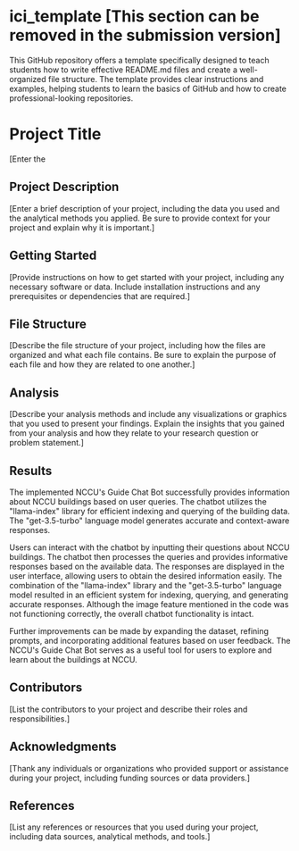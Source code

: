 # ici_template [This section can be removed in the submission version]
This GitHub repository offers a template specifically designed to teach students how to write effective README.md files and create a well-organized file structure. The template provides clear instructions and examples, helping students to learn the basics of GitHub and how to create professional-looking repositories.


# Project Title

[Enter the


## Project Description

[Enter a brief description of your project, including the data you used and the analytical methods you applied. Be sure to provide context for your project and explain why it is important.]

## Getting Started

[Provide instructions on how to get started with your project, including any necessary software or data. Include installation instructions and any prerequisites or dependencies that are required.]

## File Structure

[Describe the file structure of your project, including how the files are organized and what each file contains. Be sure to explain the purpose of each file and how they are related to one another.]

## Analysis

[Describe your analysis methods and include any visualizations or graphics that you used to present your findings. Explain the insights that you gained from your analysis and how they relate to your research question or problem statement.]

## Results


The implemented NCCU's Guide Chat Bot successfully provides information about NCCU buildings based on user queries. The chatbot utilizes the "llama-index" library for efficient indexing and querying of the building data. The "get-3.5-turbo" language model generates accurate and context-aware responses.

Users can interact with the chatbot by inputting their questions about NCCU buildings. The chatbot then processes the queries and provides informative responses based on the available data. The responses are displayed in the user interface, allowing users to obtain the desired information easily. The combination of the "llama-index" library and the "get-3.5-turbo" language model resulted in an efficient system for indexing, querying, and generating accurate responses. Although the image feature mentioned in the code was not functioning correctly, the overall chatbot functionality is intact.

Further improvements can be made by expanding the dataset, refining prompts, and incorporating additional features based on user feedback. The NCCU's Guide Chat Bot serves as a useful tool for users to explore and learn about the buildings at NCCU.




## Contributors

[List the contributors to your project and describe their roles and responsibilities.]

## Acknowledgments

[Thank any individuals or organizations who provided support or assistance during your project, including funding sources or data providers.]

## References

[List any references or resources that you used during your project, including data sources, analytical methods, and tools.]
